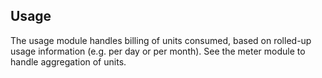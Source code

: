 Usage
-----

The usage module handles billing of units consumed, based on rolled-up usage information (e.g. per day or per month).
See the meter module to handle aggregation of units.
